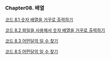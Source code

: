 ### Chapter08. 배열 

  [코드 8.1 숫자 배열을 거꾸로 출력하기](https://github.com/ysungJ/Cplusplus-UE/blob/main/CPP/Forouzan%20Cpp%20Bible/F_Chapter8/8-1.cpp)
  
  [코드 8.2 파일을 사용해서 숫자 배열을 거꾸로 출력하기](https://github.com/ysungJ/Cplusplus-UE/blob/main/CPP/Forouzan%20Cpp%20Bible/F_Chapter8/8-2.cpp)
  
  [코드 8.3 어떤달의 일 수 찾기](https://github.com/ysungJ/Cplusplus-UE/blob/main/CPP/Forouzan%20Cpp%20Bible/F_Chapter8/8-3.cpp)

   [코드 8.5 어떤달의 일 수 찾기](https://github.com/ysungJ/Cplusplus-UE/blob/main/CPP/Forouzan%20Cpp%20Bible/F_Chapter8/8-5.cpp)

